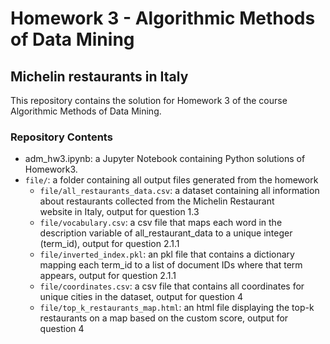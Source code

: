 # Homework 3 - Algorithmic Methods of Data Mining
## Michelin restaurants in Italy
This repository contains the solution for Homework 3 of the course Algorithmic Methods of Data Mining.

### Repository Contents
- adm_hw3.ipynb: a Jupyter Notebook containing Python solutions of Homework3.
- `file/`: a folder containing all output files generated from the homework
    - `file/all_restaurants_data.csv`: a dataset containing all information about restaurants collected from the Michelin Restaurant website in Italy, output for question 1.3
    - `file/vocabulary.csv`: a csv file that maps each word in the description variable of all_restaurant_data to a unique integer (term_id), output for question 2.1.1
    - `file/inverted_index.pkl`: an pkl file that contains a dictionary mapping each term_id to a list of document IDs where that term appears, output for question 2.1.1
    - `file/coordinates.csv`: a csv file that contains all coordinates for unique cities in the dataset, output for question 4
    - `file/top_k_restaurants_map.html`: an html file displaying the top-k restaurants on a map based on the custom score, output for question 4

   

